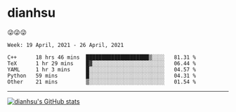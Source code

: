 
# dianhsu

:stuck_out_tongue_winking_eye::stuck_out_tongue_winking_eye::stuck_out_tongue_winking_eye:

<!--START_SECTION:waka-->
```text
Week: 19 April, 2021 - 26 April, 2021

C++      18 hrs 46 mins  ████████████████████▒░░░░   81.31 % 
TeX      1 hr 29 mins    █▓░░░░░░░░░░░░░░░░░░░░░░░   06.44 % 
YAML     1 hr 3 mins     █░░░░░░░░░░░░░░░░░░░░░░░░   04.57 % 
Python   59 mins         █░░░░░░░░░░░░░░░░░░░░░░░░   04.31 % 
Other    21 mins         ▒░░░░░░░░░░░░░░░░░░░░░░░░   01.54 % 
```
<!--END_SECTION:waka-->

---

[![dianhsu's GitHub stats](https://github-readme-stats.vercel.app/api?username=dianhsu)](https://github.com/anuraghazra/github-readme-stats)
